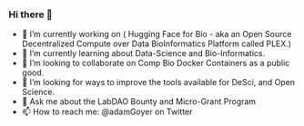 ### Hi there 👋

<!--
**AdamGoyer/adamgoyer** is a ✨ _special_ ✨ repository because its `README.md` (this file) appears on your GitHub profile.

Here are some ideas to get you started:
-->
- 🔭 I’m currently working on ( Hugging Face for Bio - aka an Open Source Decentralized Compute over Data BioInformatics Platform called PLEX.)
- 🌱 I’m currently learning about Data-Science and Bio-Informatics.
- 👯 I’m looking to collaborate on Comp Bio Docker Containers as a public good.
- 🤔 I’m looking for ways to improve the tools available for DeSci, and Open Science.
- 💬 Ask me about the LabDAO Bounty and Micro-Grant Program
- 📫 How to reach me: @adamGoyer on Twitter

